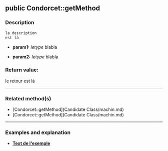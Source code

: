 ## public Condorcet::getMethod

### Description    

```php
la description
est là
```

- **param1:** *letype* blabla

- **param2:** *letype* blabla



### Return value:   

le retour
est là


---------------------------------------

### Related method(s)      

* [Condorcet::getMethod](Candidate Class/machin.md)    
* [Condorcet::getMethod](Candidate Class/machin.md)    

---------------------------------------

### Examples and explanation

* **[Text de l'exemple](link)**    
